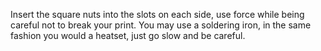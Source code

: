 Insert the square nuts into the slots on each side, use force while being careful not to break your print.
You may use a soldering iron, in the same fashion you would a heatset, just go slow and be careful.
